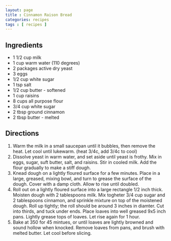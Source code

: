```yaml
---
layout: page
title : Cinnamon Raison Bread
categories: recipes
tags : [ recipes ]
---
```


## Ingredients

* 1 1/2 cup milk
* 1 cup warm water (110 degrees)
* 2 packages active dry yeast
* 3 eggs
* 1/2 cup white sugar
* 1 tsp salt
* 1/2 cup butter - softened
* 1 cup raisins
* 8 cups all purpose flour
* 3/4 cup white sugar
* 2 tbsp ground cinnamon
* 2 tbsp butter - melted

## Directions

1. Warm the milk in a small saucepan until it bubbles, then remove the heat. Let cool until lukewarm. (heat 3/4c, add 3/4c to cool)
2. Dissolve yeast in warm water, and set aside until yeast is frothy. Mix in eggs, sugar, suft butter, salt, and raisins. Stir in cooled milk. Add the flour gradually to make a stiff dough.
3. Knead dough on a lightly floured surface for a few minutes. Place in a large, greased, mixing bowl, and turn to grease the surface of the dough. Cover with a damp cloth. Allow to rise until doubled.
4. Roll out on a lightly floured surface into a large rectangle 1/2 inch thick. Moisten dough with 2 tablespoons milk. Mix togheter 3/4 cup sugar and 2 tablespoons cinnamon, and sprinkle mixture on top of the moistened dough. Roll up tightly; the roll should be around 3 inches in diamter. Cut into thirds, and tuck under ends. Place loaves into well greased 9x5 inch pans. Lightly grease tops of loaves. Let rise again for 1 hour.
5. Bake at 350 for 45 mintues, or until loaves are lightly browned and sound hollow when knocked. Remove loaves from pans, and brush with melted butter. Let cool before slicing.
